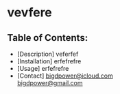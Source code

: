 
  
# vevfere

 ## Table of Contents:
 - [Description] veferfef
 - [Installation] erfefrefre
 - [Usage] erfefrefre
 - [Contact] bigdpower@icloud.com <br> bigdpower@gmail.com

